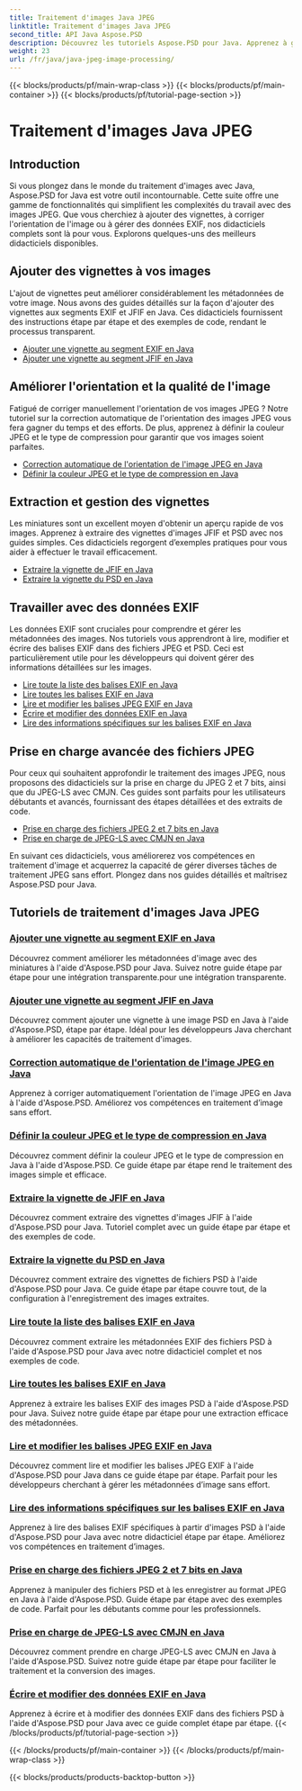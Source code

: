 ```yaml
---
title: Traitement d'images Java JPEG
linktitle: Traitement d'images Java JPEG
second_title: API Java Aspose.PSD
description: Découvrez les tutoriels Aspose.PSD pour Java. Apprenez à gérer le traitement EXIF, JFIF, JPEG et bien plus encore avec des guides étape par étape et des exemples de code.
weight: 23
url: /fr/java/java-jpeg-image-processing/
---
```


{{< blocks/products/pf/main-wrap-class >}}
{{< blocks/products/pf/main-container >}}
{{< blocks/products/pf/tutorial-page-section >}}

# Traitement d'images Java JPEG


## Introduction

Si vous plongez dans le monde du traitement d'images avec Java, Aspose.PSD for Java est votre outil incontournable. Cette suite offre une gamme de fonctionnalités qui simplifient les complexités du travail avec des images JPEG. Que vous cherchiez à ajouter des vignettes, à corriger l'orientation de l'image ou à gérer des données EXIF, nos didacticiels complets sont là pour vous. Explorons quelques-uns des meilleurs didacticiels disponibles.

## Ajouter des vignettes à vos images

L'ajout de vignettes peut améliorer considérablement les métadonnées de votre image. Nous avons des guides détaillés sur la façon d'ajouter des vignettes aux segments EXIF et JFIF en Java. Ces didacticiels fournissent des instructions étape par étape et des exemples de code, rendant le processus transparent.

- [Ajouter une vignette au segment EXIF en Java](./add-thumbnail-to-exif-segment-java/)
- [Ajouter une vignette au segment JFIF en Java](./add-thumbnail-to-jfif-segment-java/)

## Améliorer l'orientation et la qualité de l'image

Fatigué de corriger manuellement l'orientation de vos images JPEG ? Notre tutoriel sur la correction automatique de l'orientation des images JPEG vous fera gagner du temps et des efforts. De plus, apprenez à définir la couleur JPEG et le type de compression pour garantir que vos images soient parfaites.

- [Correction automatique de l'orientation de l'image JPEG en Java](./auto-correct-jpeg-image-orientation-java/)
- [Définir la couleur JPEG et le type de compression en Java](./set-jpeg-color-compression-type-java/)

## Extraction et gestion des vignettes

Les miniatures sont un excellent moyen d'obtenir un aperçu rapide de vos images. Apprenez à extraire des vignettes d'images JFIF et PSD avec nos guides simples. Ces didacticiels regorgent d’exemples pratiques pour vous aider à effectuer le travail efficacement.

- [Extraire la vignette de JFIF en Java](./extract-thumbnail-from-jfif-java/)
- [Extraire la vignette du PSD en Java](./extract-thumbnail-from-psd-java/)

## Travailler avec des données EXIF

Les données EXIF sont cruciales pour comprendre et gérer les métadonnées des images. Nos tutoriels vous apprendront à lire, modifier et écrire des balises EXIF dans des fichiers JPEG et PSD. Ceci est particulièrement utile pour les développeurs qui doivent gérer des informations détaillées sur les images.

- [Lire toute la liste des balises EXIF en Java](./read-all-exif-tag-list-java/)
- [Lire toutes les balises EXIF en Java](./read-all-exif-tags-java/)
- [Lire et modifier les balises JPEG EXIF en Java](./read-modify-jpeg-exif-tags-java/)
- [Écrire et modifier des données EXIF en Java](./write-modify-exif-data-java/)
- [Lire des informations spécifiques sur les balises EXIF en Java](./read-specific-exif-tags-info-java/)

## Prise en charge avancée des fichiers JPEG

Pour ceux qui souhaitent approfondir le traitement des images JPEG, nous proposons des didacticiels sur la prise en charge du JPEG 2 et 7 bits, ainsi que du JPEG-LS avec CMJN. Ces guides sont parfaits pour les utilisateurs débutants et avancés, fournissant des étapes détaillées et des extraits de code.

- [Prise en charge des fichiers JPEG 2 et 7 bits en Java](./support-2-7-bits-jpeg-java/)
- [Prise en charge de JPEG-LS avec CMJN en Java](./support-jpeg-ls-cmyk-java/)

En suivant ces didacticiels, vous améliorerez vos compétences en traitement d'image et acquerrez la capacité de gérer diverses tâches de traitement JPEG sans effort. Plongez dans nos guides détaillés et maîtrisez Aspose.PSD pour Java.
## Tutoriels de traitement d'images Java JPEG
### [Ajouter une vignette au segment EXIF en Java](./add-thumbnail-to-exif-segment-java/)
Découvrez comment améliorer les métadonnées d'image avec des miniatures à l'aide d'Aspose.PSD pour Java. Suivez notre guide étape par étape pour une intégration transparente.pour une intégration transparente.
### [Ajouter une vignette au segment JFIF en Java](./add-thumbnail-to-jfif-segment-java/)
Découvrez comment ajouter une vignette à une image PSD en Java à l'aide d'Aspose.PSD, étape par étape. Idéal pour les développeurs Java cherchant à améliorer les capacités de traitement d'images.
### [Correction automatique de l'orientation de l'image JPEG en Java](./auto-correct-jpeg-image-orientation-java/)
Apprenez à corriger automatiquement l'orientation de l'image JPEG en Java à l'aide d'Aspose.PSD. Améliorez vos compétences en traitement d’image sans effort.
### [Définir la couleur JPEG et le type de compression en Java](./set-jpeg-color-compression-type-java/)
Découvrez comment définir la couleur JPEG et le type de compression en Java à l'aide d'Aspose.PSD. Ce guide étape par étape rend le traitement des images simple et efficace.
### [Extraire la vignette de JFIF en Java](./extract-thumbnail-from-jfif-java/)
Découvrez comment extraire des vignettes d'images JFIF à l'aide d'Aspose.PSD pour Java. Tutoriel complet avec un guide étape par étape et des exemples de code.
### [Extraire la vignette du PSD en Java](./extract-thumbnail-from-psd-java/)
Découvrez comment extraire des vignettes de fichiers PSD à l'aide d'Aspose.PSD pour Java. Ce guide étape par étape couvre tout, de la configuration à l'enregistrement des images extraites.
### [Lire toute la liste des balises EXIF en Java](./read-all-exif-tag-list-java/)
Découvrez comment extraire les métadonnées EXIF des fichiers PSD à l'aide d'Aspose.PSD pour Java avec notre didacticiel complet et nos exemples de code.
### [Lire toutes les balises EXIF en Java](./read-all-exif-tags-java/)
Apprenez à extraire les balises EXIF des images PSD à l'aide d'Aspose.PSD pour Java. Suivez notre guide étape par étape pour une extraction efficace des métadonnées.
### [Lire et modifier les balises JPEG EXIF en Java](./read-modify-jpeg-exif-tags-java/)
Découvrez comment lire et modifier les balises JPEG EXIF à l'aide d'Aspose.PSD pour Java dans ce guide étape par étape. Parfait pour les développeurs cherchant à gérer les métadonnées d’image sans effort.
### [Lire des informations spécifiques sur les balises EXIF en Java](./read-specific-exif-tags-info-java/)
Apprenez à lire des balises EXIF spécifiques à partir d'images PSD à l'aide d'Aspose.PSD pour Java avec notre didacticiel étape par étape. Améliorez vos compétences en traitement d’images.
### [Prise en charge des fichiers JPEG 2 et 7 bits en Java](./support-2-7-bits-jpeg-java/)
Apprenez à manipuler des fichiers PSD et à les enregistrer au format JPEG en Java à l'aide d'Aspose.PSD. Guide étape par étape avec des exemples de code. Parfait pour les débutants comme pour les professionnels.
### [Prise en charge de JPEG-LS avec CMJN en Java](./support-jpeg-ls-cmyk-java/)
Découvrez comment prendre en charge JPEG-LS avec CMJN en Java à l'aide d'Aspose.PSD. Suivez notre guide étape par étape pour faciliter le traitement et la conversion des images.
### [Écrire et modifier des données EXIF en Java](./write-modify-exif-data-java/)
Apprenez à écrire et à modifier des données EXIF dans des fichiers PSD à l'aide d'Aspose.PSD pour Java avec ce guide complet étape par étape.
{{< /blocks/products/pf/tutorial-page-section >}}

{{< /blocks/products/pf/main-container >}}
{{< /blocks/products/pf/main-wrap-class >}}

{{< blocks/products/products-backtop-button >}}
